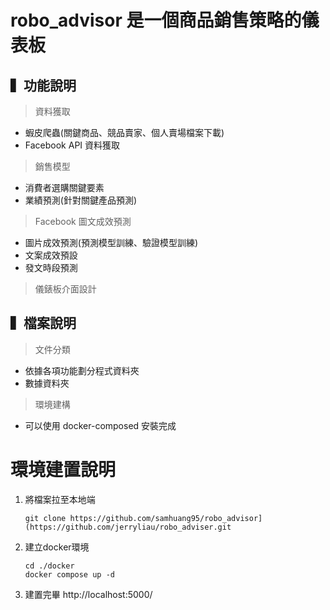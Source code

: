 # robo_advisor 是一個商品銷售策略的儀表板
## ▍功能說明
> 資料獲取
* 蝦皮爬蟲(關鍵商品、競品賣家、個人賣場檔案下載)
* Facebook API 資料獲取
> 銷售模型
* 消費者選購關鍵要素
* 業績預測(針對關鍵產品預測)
> Facebook 圖文成效預測
* 圖片成效預測(預測模型訓練、驗證模型訓練)
* 文案成效預設
* 發文時段預測
> 儀錶板介面設計

## ▍檔案說明
> 文件分類<br>
* 依據各項功能劃分程式資料夾
* 數據資料夾
> 環境建構<br>
* 可以使用 docker-composed 安裝完成

# 環境建置說明
1. 將檔案拉至本地端
    ```
    git clone https://github.com/samhuang95/robo_advisor](https://github.com/jerryliau/robo_adviser.git
    ```
2. 建立docker環境
    ```
    cd ./docker
    docker compose up -d
    ```
3. 建置完畢 http://localhost:5000/
